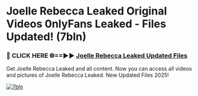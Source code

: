 # Joelle Rebecca Leaked Original Videos 0nlyFans Leaked - Files Updated! (7bln)

<h3>🔴 CLICK HERE 🌐==►► <a href="https://tinyurl.com/ms9xzufz" rel="nofollow">Joelle Rebecca Leaked Updated Files</a></h3>

Get Joelle Rebecca Leaked and all content. Now you can access all videos and pictures of Joelle Rebecca Leaked. New Updated Files 2025!

[![7bln](https://i.imgur.com/ppqm5kG.gif)](https://tinyurl.com/ms9xzufz)
